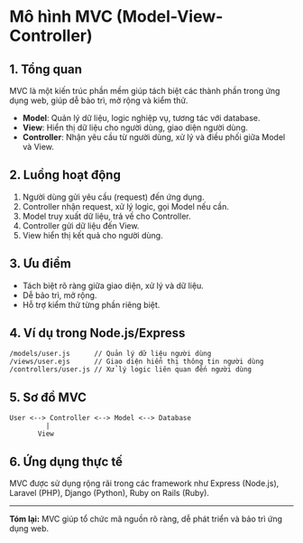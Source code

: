 # Mô hình MVC (Model-View-Controller)

## 1. Tổng quan
MVC là một kiến trúc phần mềm giúp tách biệt các thành phần trong ứng dụng web, giúp dễ bảo trì, mở rộng và kiểm thử.

- **Model**: Quản lý dữ liệu, logic nghiệp vụ, tương tác với database.
- **View**: Hiển thị dữ liệu cho người dùng, giao diện người dùng.
- **Controller**: Nhận yêu cầu từ người dùng, xử lý và điều phối giữa Model và View.

## 2. Luồng hoạt động
1. Người dùng gửi yêu cầu (request) đến ứng dụng.
2. Controller nhận request, xử lý logic, gọi Model nếu cần.
3. Model truy xuất dữ liệu, trả về cho Controller.
4. Controller gửi dữ liệu đến View.
5. View hiển thị kết quả cho người dùng.

## 3. Ưu điểm
- Tách biệt rõ ràng giữa giao diện, xử lý và dữ liệu.
- Dễ bảo trì, mở rộng.
- Hỗ trợ kiểm thử từng phần riêng biệt.

## 4. Ví dụ trong Node.js/Express

```
/models/user.js      // Quản lý dữ liệu người dùng
/views/user.ejs      // Giao diện hiển thị thông tin người dùng
/controllers/user.js // Xử lý logic liên quan đến người dùng
```

## 5. Sơ đồ MVC

```
User <--> Controller <--> Model <--> Database
         |
       View
```

## 6. Ứng dụng thực tế
MVC được sử dụng rộng rãi trong các framework như Express (Node.js), Laravel (PHP), Django (Python), Ruby on Rails (Ruby).

---

**Tóm lại:** MVC giúp tổ chức mã nguồn rõ ràng, dễ phát triển và bảo trì ứng dụng web.
